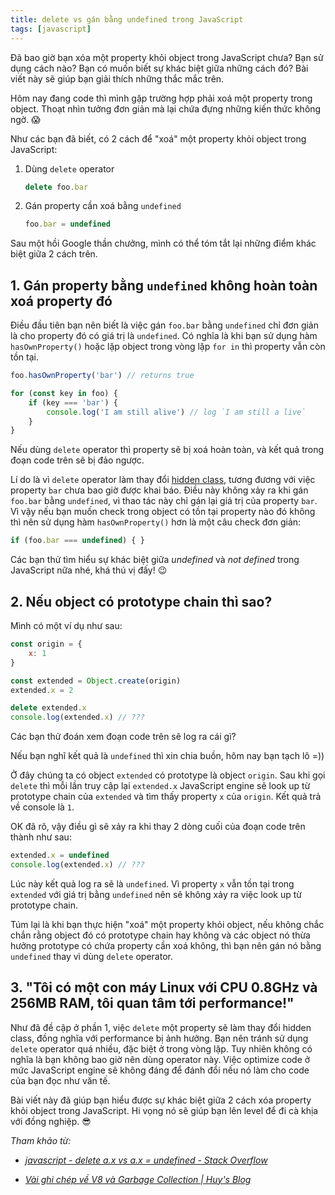 ```yaml
---
title: delete vs gán bằng undefined trong JavaScript
tags: [javascript]
---
```


Đã bao giờ bạn xóa một property khỏi object trong JavaScript chưa? Bạn sử dụng cách nào? Bạn có muốn biết sự khác biệt giữa những cách đó? Bài viết này sẽ giúp bạn giải thích những thắc mắc trên.

<!-- truncate -->

Hôm nay đang code thì mình gặp trường hợp phải xoá một property trong object. Thoạt nhìn tưởng đơn giản mà lại chứa đựng những kiến thức không ngờ. 😱

Như các bạn đã biết, có 2 cách để "xoá" một property khỏi object trong JavaScript:
1. Dùng `delete` operator
    ```javascript
    delete foo.bar
    ```

2. Gán property cần xoá bằng `undefined`
    ```javascript
    foo.bar = undefined
    ```

Sau một hồi Google thần chưởng, mình có thể tóm tắt lại những điểm khác biệt giữa 2 cách trên.

## 1. Gán property bằng `undefined` không hoàn toàn xoá property đó

Điều đầu tiên bạn nên biết là việc gán `foo.bar` bằng `undefined` chỉ đơn giản là cho property đó có giá trị là `undefined`. Có nghĩa là khi bạn sử dụng hàm `hasOwnProperty()` hoặc lặp object trong vòng lặp `for in` thì property vẫn còn tồn tại.

```javascript
foo.hasOwnProperty('bar') // returns true

for (const key in foo) {
    if (key === 'bar') {
        console.log('I am still alive') // log `I am still a live`
    }
}
```

Nếu dùng `delete` operator thì property sẽ bị xoá hoàn toàn, và kết quả trong đoạn code trên sẽ bị đảo ngược.

Lí do là vì `delete` operator làm thay đổi [hidden class](https://thefullsnack.com/posts/javascript-v8-notes.html#hidden-class), tương đương với việc property `bar` chưa bao giờ được khai báo. Điều này không xảy ra khi gán `foo.bar` bằng `undefined`, vì thao tác này chỉ gán lại giá trị của property `bar`. Vì vậy nếu bạn muốn check trong object có tồn tại property nào đó không thì nên sử dụng hàm `hasOwnProperty()` hơn là một câu check đơn giản:

```javascript
if (foo.bar === undefined) { }
```

Các bạn thử tìm hiểu sự khác biệt giữa _undefined_ và _not defined_ trong JavaScript nữa nhé, khá thú vị đấy! 😉

## 2. Nếu object có prototype chain thì sao?

Mình có một ví dụ như sau:

```javascript
const origin = {
    x: 1
}

const extended = Object.create(origin)
extended.x = 2

delete extended.x
console.log(extended.x) // ???
```

Các bạn thử đoán xem đoạn code trên sẽ log ra cái gì?

Nếu bạn nghĩ kết quả là `undefined` thì xin chia buồn, hôm nay bạn tạch lô =))

Ở đây chúng ta có object `extended` có prototype là object `origin`. Sau khi gọi `delete` thì mỗi lần truy cập lại `extended.x` JavaScript engine sẽ look up từ prototype chain của `extended` và tìm thấy property `x` của `origin`. Kết quả trả về console là `1`.

OK đã rõ, vậy điều gì sẽ xảy ra khi thay 2 dòng cuối của đoạn code trên thành như sau:

```javascript
extended.x = undefined
console.log(extended.x) // ???
```

Lúc này kết quả log ra sẽ là `undefined`. Vì property `x` vẫn tồn tại trong `extended` với giá trị bằng `undefined` nên sẽ không xảy ra việc look up từ prototype chain.

Túm lại là khi bạn thực hiện "xoá" một property khỏi object, nếu không chắc chắn rằng object đó có prototype chain hay không và các object nó thừa hưởng prototype có chứa property cần xoá không, thì bạn nên gán nó bằng `undefined` thay vì dùng `delete` operator.

## 3. "Tôi có một con máy Linux với CPU 0.8GHz và 256MB RAM, tôi quan tâm tới performance!"

Như đã đề cập ở phần 1, việc `delete` một property sẽ làm thay đổi hidden class, đồng nghĩa với performance bị ảnh hưởng. Bạn nên tránh sử dụng `delete` operator quá nhiều, đặc biệt ở trong vòng lặp. Tuy nhiên không có nghĩa là bạn không bao giờ nên dùng operator này. Việc optimize code ở mức JavaScript engine sẽ không đáng để đánh đổi nếu nó làm cho code của bạn đọc như văn tế.

Bài viết này đã giúp bạn hiểu được sự khác biệt giữa 2 cách xóa property khỏi object trong JavaScript. Hi vọng nó sẽ giúp bạn lên level để đi cà khịa với đồng nghiệp. 😎

*Tham khảo từ:*

- _[javascript - delete a.x vs a.x = undefined - Stack Overflow](https://stackoverflow.com/a/14967568/8943850)_

- _[Vài ghi chép về V8 và Garbage Collection \| Huy's Blog](https://thefullsnack.com/posts/javascript-v8-notes.html#hidden-class)_
